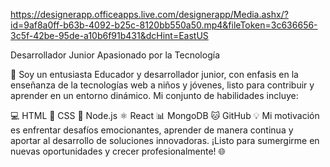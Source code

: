 https://designerapp.officeapps.live.com/designerapp/Media.ashx/?id=9af8a0ff-b63b-4092-b25c-8120bb550a50.mp4&fileToken=3c636656-3c5f-42be-95de-a10b6f91b431&dcHint=EastUS








Desarrollador Junior Apasionado por la Tecnología

🚀 Soy un entusiasta Educador y desarrollador junior, con enfasis en la enseñanza de la tecnologías web a niños y jóvenes, listo para contribuir y aprender en un entorno dinámico. Mi conjunto de habilidades incluye:

💻 HTML
🎨 CSS
🚀 Node.js
⚛️ React
📊 MongoDB
🐱 GitHub
💡 Mi motivación es enfrentar desafíos emocionantes, aprender de manera continua y aportar al desarrollo de soluciones innovadoras. ¡Listo para sumergirme en nuevas oportunidades y crecer profesionalmente! 🌐


